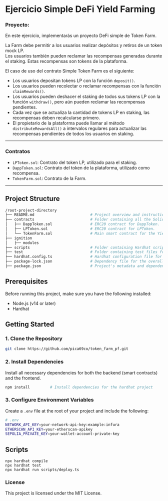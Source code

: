 # Ejercicio Simple DeFi Yield Farming

### Proyecto:

En este ejercicio, implementarás un proyecto DeFi simple de Token Farm.

La Farm debe permitir a los usuarios realizar depósitos y retiros de un token mock LP.  
Los usuarios también pueden reclamar las recompensas generadas durante el staking. Estas recompensas son tokens de la plataforma.

El caso de uso del contrato Simple Token Farm es el siguiente:

- Los usuarios depositan tokens LP con la función `deposit()`.
- Los usuarios pueden recolectar o reclamar recompensas con la función `claimRewards()`.
- Los usuarios pueden deshacer el staking de todos sus tokens LP con la función `withdraw()`, pero aún pueden reclamar las recompensas pendientes.
- Cada vez que se actualiza la cantidad de tokens LP en staking, las recompensas deben recalcularse primero.
- El propietario de la plataforma puede llamar al método `distributeRewardsAll()` a intervalos regulares para actualizar las recompensas pendientes de todos los usuarios en staking.

---

### Contratos

- `LPToken.sol`: Contrato del token LP, utilizado para el staking.
- `DappToken.sol`: Contrato del token de la plataforma, utilizado como recompensa.
- `TokenFarm.sol`: Contrato de la Farm.

---

## Project Structure

```bash
/root-project-directory
├── README.md                         # Project overview and instructions.
├── contracts                         # Folder containing all the Solidity smart contracts.
│   ├── DappToken.sol                 # ERC20 contract for DappToken.
│   ├── LPToken.sol                   # ERC20 contract for LPToken.
│   └── TokenFarm.sol                 # Main smart contract for the Yield Farming mechanism.
├── ignition
│   ├── modules
├── scripts                           # Folder containing Hardhat scripts for deployment and management.
├── test                              # Folder containing test files for the smart contracts.
├── hardhat.config.ts                 # Hardhat configuration file for the project.
├── package-lock.json                 # Dependency file for the overall project.
├── package.json                      # Project's metadata and dependencies for the overall environment.
```

## Prerequisites

Before running this project, make sure you have the following installed:

- Node.js (v14 or later)
- Hardhat

## Getting Started

### 1. Clone the Repository

```bash
git clone https://github.com/pica69co/token_farm_pf.git
```

### 2. Install Dependencies

Install all necessary dependencies for both the backend (smart contracts) and the frontend.

```bash
npm install         # Install dependencies for the hardhat project
```

### 3. Configure Environment Variables

Create a `.env` file at the root of your project and include the following:

```bash
# .env
NETWORK_API_KEY=your-network-api-key:example:infura
ETHERSCAN_API_KEY=your-etherscan-apikey
SEPOLIA_PRIVATE_KEY=your-wallet-account-private-key


```

## Scripts

```shell
npx hardhat compile
npx hardhat test
npx hardhat run scripts/deploy.ts
```

### License

This project is licensed under the MIT License.
